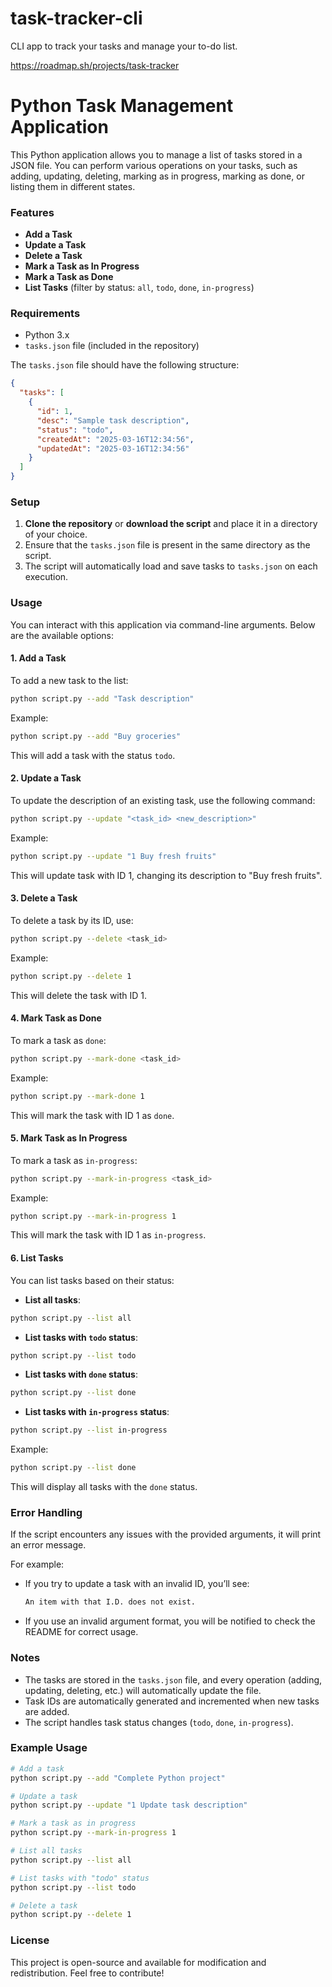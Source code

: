 # task-tracker-cli
CLI app to track your tasks and manage your to-do list.

https://roadmap.sh/projects/task-tracker

# Python Task Management Application

This Python application allows you to manage a list of tasks stored in a JSON file. You can perform various operations on your tasks, such as adding, updating, deleting, marking as in progress, marking as done, or listing them in different states.

### Features
- **Add a Task**
- **Update a Task**
- **Delete a Task**
- **Mark a Task as In Progress**
- **Mark a Task as Done**
- **List Tasks** (filter by status: `all`, `todo`, `done`, `in-progress`)

### Requirements
- Python 3.x
- `tasks.json` file (included in the repository)

The `tasks.json` file should have the following structure:

```json
{
  "tasks": [
    {
      "id": 1,
      "desc": "Sample task description",
      "status": "todo",
      "createdAt": "2025-03-16T12:34:56",
      "updatedAt": "2025-03-16T12:34:56"
    }
  ]
}
```

### Setup
1. **Clone the repository** or **download the script** and place it in a directory of your choice.
2. Ensure that the `tasks.json` file is present in the same directory as the script.
3. The script will automatically load and save tasks to `tasks.json` on each execution.

### Usage

You can interact with this application via command-line arguments. Below are the available options:

#### 1. **Add a Task**

To add a new task to the list:

```bash
python script.py --add "Task description"
```

Example:
```bash
python script.py --add "Buy groceries"
```

This will add a task with the status `todo`.

#### 2. **Update a Task**

To update the description of an existing task, use the following command:

```bash
python script.py --update "<task_id> <new_description>"
```

Example:
```bash
python script.py --update "1 Buy fresh fruits"
```

This will update task with ID 1, changing its description to "Buy fresh fruits".

#### 3. **Delete a Task**

To delete a task by its ID, use:

```bash
python script.py --delete <task_id>
```

Example:
```bash
python script.py --delete 1
```

This will delete the task with ID 1.

#### 4. **Mark Task as Done**

To mark a task as `done`:

```bash
python script.py --mark-done <task_id>
```

Example:
```bash
python script.py --mark-done 1
```

This will mark the task with ID 1 as `done`.

#### 5. **Mark Task as In Progress**

To mark a task as `in-progress`:

```bash
python script.py --mark-in-progress <task_id>
```

Example:
```bash
python script.py --mark-in-progress 1
```

This will mark the task with ID 1 as `in-progress`.

#### 6. **List Tasks**

You can list tasks based on their status:

- **List all tasks**:

```bash
python script.py --list all
```

- **List tasks with `todo` status**:

```bash
python script.py --list todo
```

- **List tasks with `done` status**:

```bash
python script.py --list done
```

- **List tasks with `in-progress` status**:

```bash
python script.py --list in-progress
```

Example:
```bash
python script.py --list done
```

This will display all tasks with the `done` status.

### Error Handling
If the script encounters any issues with the provided arguments, it will print an error message.

For example:
- If you try to update a task with an invalid ID, you’ll see:
  ```bash
  An item with that I.D. does not exist.
  ```

- If you use an invalid argument format, you will be notified to check the README for correct usage.

### Notes
- The tasks are stored in the `tasks.json` file, and every operation (adding, updating, deleting, etc.) will automatically update the file.
- Task IDs are automatically generated and incremented when new tasks are added.
- The script handles task status changes (`todo`, `done`, `in-progress`).

### Example Usage

```bash
# Add a task
python script.py --add "Complete Python project"

# Update a task
python script.py --update "1 Update task description"

# Mark a task as in progress
python script.py --mark-in-progress 1

# List all tasks
python script.py --list all

# List tasks with "todo" status
python script.py --list todo

# Delete a task
python script.py --delete 1
```

### License
This project is open-source and available for modification and redistribution. Feel free to contribute!

